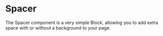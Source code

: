 # Spacer 

The Spacer component is a very simple Block, allowing you to add extra space with or without a background to your page.
